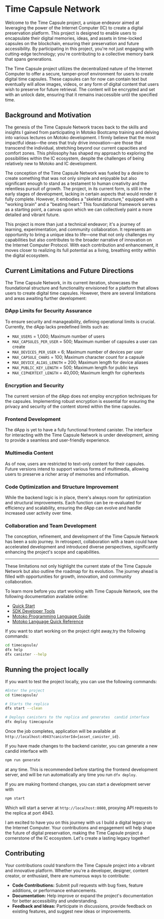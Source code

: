# Time Capsule Network

Welcome to the Time Capsule project, a unique endeavor aimed at leveraging the power of the Internet Computer (IC) to create a digital preservation platform. This project is designed to enable users to encapsulate their digital memories, ideas, and assets in time-locked capsules on the blockchain, ensuring their preservation and future accessibility. By participating in this project, you're not just engaging with cutting-edge technology; you're contributing to a collective memory bank that spans generations.

The Time Capsule project utilizes the decentralized nature of the Internet Computer to offer a secure, tamper-proof environment for users to create digital time capsules. These capsules can for now can contain text but eventually will allow images, videos, or any form of digital content that users wish to preserve for future retrieval. The content will be encrypted and set with an unlock date, ensuring that it remains inaccessible until the specified time.
## Background and Motivation

The genesis of the Time Capsule Network traces back to the skills and insights I gained from participating in Motoko Bootcamp training and delving into various lectures on Motoko development. I firmly believe that the most impactful ideas—the ones that truly drive innovation—are those that transcend the individual, stretching beyond our current capacities and comfort zones. This philosophy has shaped my approach to exploring the possibilities within the IC ecosystem, despite the challenges of being relatively new to Motoko and IC development.

The conception of the Time Capsule Network was fueled by a desire to create something that was not only simple and enjoyable but also significant enough to stand as a testament to human creativity and the relentless pursuit of growth. The project, in its current form, is still in the early stages of development, lacking in certain aspects that would render it fully complete. However, it embodies a "skeletal structure," equipped with a "working brain" and a "beating heart." This foundational framework serves as a starting point, a canvas upon which we can collectively paint a more detailed and vibrant future.

This project is more than just a technical endeavor; it's a journey of learning, experimentation, and community collaboration. It represents an opportunity to bring a unique idea to life—one that not only challenges my capabilities but also contributes to the broader narrative of innovation on the Internet Computer Protocol. With each contribution and enhancement, it moves closer to realizing its full potential as a living, breathing entity within the digital ecosystem.

## Current Limitations and Future Directions

The Time Capsule Network, in its current iteration, showcases the foundational structure and functionality envisioned for a platform that allows users to create digital time capsules. However, there are several limitations and areas awaiting further development:

### DApp Limits for Security Assurance

To ensure security and manageability, defining operational limits is crucial. Currently, the dApp lacks predefined limits such as:

- `MAX_USERS` = 1,000; Maximum number of users
- `MAX_CAPSULES_PER_USER` = 500; Maximum number of capsules a user can create
- `MAX_DEVICES_PER_USER` = 6; Maximum number of devices per user
- `MAX_CAPSULE_CHARS` = 100; Maximum character count for a capsule
- `MAX_DEVICE_ALIAS_LENGTH` = 200; Maximum length for device aliases
- `MAX_PUBLIC_KEY_LENGTH` = 500; Maximum length for public keys
- `MAX_CIPHERTEXT_LENGTH` = 40,000; Maximum length for ciphertexts

### Encryption and Security

The current version of the dApp does not employ encryption techniques for the capsules. Implementing robust encryption is essential for ensuring the privacy and security of the content stored within the time capsules.

### Frontend Development

The dApp is yet to have a fully functional frontend canister. The interface for interacting with the Time Capsule Network is under development, aiming to provide a seamless and user-friendly experience.

### Multimedia Content

As of now, users are restricted to text-only content for their capsules. Future versions intend to support various forms of multimedia, allowing users to preserve a richer array of memories and information.

### Code Optimization and Structure Improvement

While the backend logic is in place, there's always room for optimization and structural improvements. Each function can be re-evaluated for efficiency and scalability, ensuring the dApp can evolve and handle increased user activity over time.

### Collaboration and Team Development

The conception, refinement, and development of the Time Capsule Network has been a solo journey. In retrospect, collaboration with a team could have accelerated development and introduced diverse perspectives, significantly enhancing the project's scope and capabilities.

---

These limitations not only highlight the current state of the Time Capsule Network but also outline the roadmap for its evolution. The journey ahead is filled with opportunities for growth, innovation, and community collaboration.


To learn more before you start working with Time Capsule Network, see the following documentation available online:

- [Quick Start](https://internetcomputer.org/docs/current/developer-docs/setup/deploy-locally)
- [SDK Developer Tools](https://internetcomputer.org/docs/current/developer-docs/setup/install)
- [Motoko Programming Language Guide](https://internetcomputer.org/docs/current/motoko/main/motoko)
- [Motoko Language Quick Reference](https://internetcomputer.org/docs/current/motoko/main/language-manual)

If you want to start working on the project right away,try the following commands:

```bash
cd timecapsule/
dfx help
dfx canister --help
```

## Running the project locally

If you want to test the project locally, you can use the following commands:

```bash
#Enter the project
cd timecapsule/

# Starts the replica
dfx start --clean

# Deploys canisters to the replica and generates  candid interface
dfx deploy timecapsule
```

Once the job completes, application will be available at `http://localhost:4943?canisterId={asset_canister_id}`.

If you have made changes to the backend canister, you can generate a new candid interface with

```bash
npm run generate
```

at any time. This is recommended before starting the frontend development server, and will be run automatically any time you run `dfx deploy`.

If you are making frontend changes, you can start a development server with

```bash
npm start
```

Which will start a server at `http://localhost:8080`, proxying API requests to the replica at port 4943.

I am excited to have you on this journey with us I build a digital legacy on the Internet Computer. Your contributions and engagement will help shape the future of digital preservation, making the Time Capsule project a cornerstone of the IC ecosystem. Let's create a lasting legacy together!
## Contributing

Your contributions could transform the Time Capsule project into a vibrant and innovative platform. Whether you're a developer, designer, content creator, or enthusiast, there are numerous ways to contribute:

- **Code Contributions:** Submit pull requests with bug fixes, feature additions, or performance enhancements.
- **Documentation:** Help improve or expand the project's documentation for better accessibility and understanding.
- **Feedback and Ideas:** Participate in discussions, provide feedback on existing features, and suggest new ideas or improvements.

```

